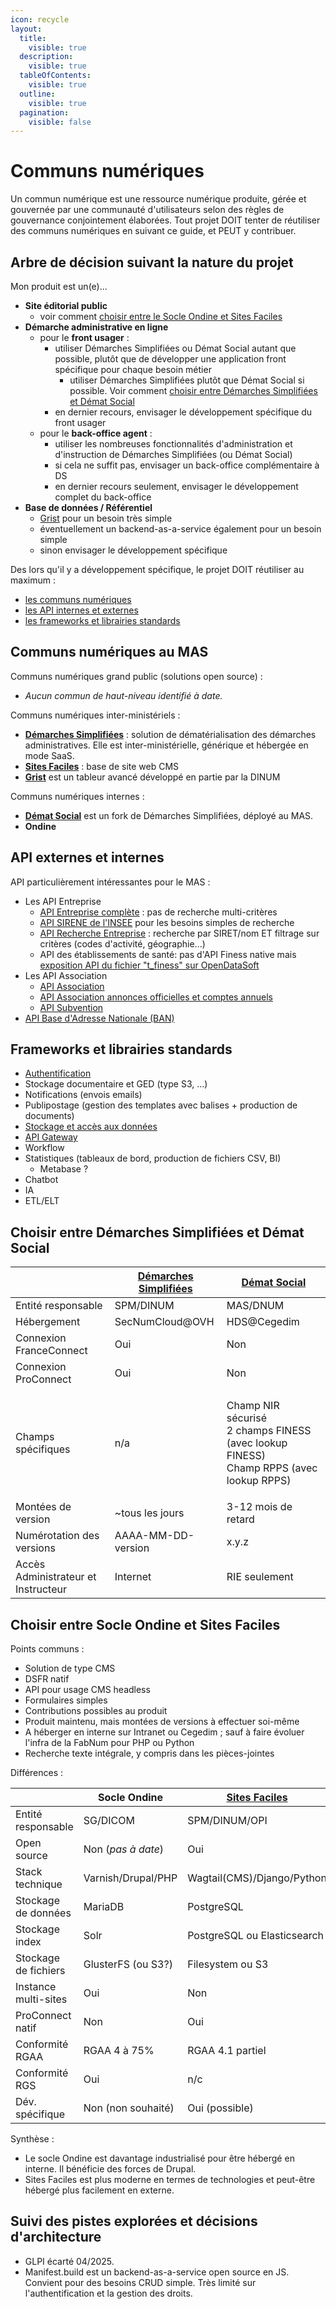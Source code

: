 ```yaml
---
icon: recycle
layout:
  title:
    visible: true
  description:
    visible: true
  tableOfContents:
    visible: true
  outline:
    visible: true
  pagination:
    visible: false
---
```


# Communs numériques

Un commun numérique est une ressource numérique produite, gérée et gouvernée par une communauté d'utilisateurs selon des règles de gouvernance conjointement élaborées. Tout projet DOIT tenter de réutiliser des communs numériques en suivant ce guide, et PEUT y contribuer.

## Arbre de décision suivant la nature du projet

Mon produit est un(e)...

* **Site éditorial public**
  * voir comment [choisir entre le Socle Ondine et Sites Faciles](communs-numeriques.md#choisir-entre-socle-ondine-et-sites-faciles)
* **Démarche administrative en ligne**
  * pour le **front usager** :
    * utiliser Démarches Simplifiées ou Démat Social autant que possible, plutôt que de développer une application front spécifique pour chaque besoin métier
      * utiliser Démarches Simplifiées plutôt que Démat Social si possible. Voir comment [choisir entre Démarches Simplifiées et Démat Social](communs-numeriques.md#choisir-entre-démarches-simplifiées-et-démat-social)
    * en dernier recours, envisager le développement spécifique du front usager
  * pour le **back-office agent** :
    * utiliser les nombreuses fonctionnalités d'administration et d'instruction de Démarches Simplifiées (ou Démat Social)
    * si cela ne suffit pas, envisager un back-office complémentaire à DS
    * en dernier recours seulement, envisager le développement complet du back-office
* **Base de données / Référentiel**
  * [Grist](https://grist.numerique.gouv.fr/) pour un besoin très simple
  * éventuellement un backend-as-a-service également pour un besoin simple
  * sinon envisager le développement spécifique

Des lors qu'il y a développement spécifique, le projet DOIT réutiliser au maximum :

* [les communs numériques](communs-numeriques.md#communs-numériques-au-mas)
* [les API internes et externes](communs-numeriques.md#api-externes-et-internes)
* [les frameworks et librairies standards](communs-numeriques.md#frameworks-et-librairies-standards)

## Communs numériques au MAS

Communs numériques grand public (solutions open source) :

* _Aucun commun de haut-niveau identifié à date._

Communs numériques inter-ministériels :

* [**Démarches Simplifiées**](https://doc.demarches-simplifiees.fr/) : solution de dématérialisation des démarches administratives. Elle est inter-ministérielle, générique et hébergée en mode SaaS.
* [**Sites Faciles**](https://sites-faciles.beta.numerique.gouv.fr/) : base de site web CMS
* [**Grist**](https://grist.numerique.gouv.fr/) est un tableur avancé développé en partie par la DINUM

Communs numériques internes :

* [**Démat Social**](https://demat.social.gouv.fr/) est un fork de Démarches Simplifiées, déployé au MAS.
* **Ondine**

## API externes et internes

API particulièrement intéressantes pour le MAS :

* Les API Entreprise
  * [API Entreprise complète](https://www.data.gouv.fr/fr/dataservices/api-entreprise/) : pas de recherche multi-critères
  * [API SIRENE de l'INSEE](https://portail-api.insee.fr/catalog/api/2ba0e549-5587-3ef1-9082-99cd865de66f?aq=ALL) pour les besoins simples de recherche
  * [API Recherche Entreprise](https://www.data.gouv.fr/fr/dataservices/api-recherche-dentreprises/) : recherche par SIRET/nom ET filtrage sur critères (codes d'activité, géographie...)
  * API des établissements de santé: pas d'API Finess native mais [exposition API du fichier "t\_finess" sur OpenDataSoft](https://arssante.opendatasoft.com/)
* Les API Association
  * [API Association](https://www.associations.gouv.fr/les-api-et-autres-outils.html)
  * [API Association annonces officielles et comptes annuels](https://api.gouv.fr/les-api/api-annonces-comptes-annuels-associations-joafe)
  * [API Subvention](https://api.gouv.fr/les-api/api-data-subvention)
* [API Base d'Adresse Nationale (BAN)](https://www.data.gouv.fr/fr/dataservices/api-base-dadresse-nationale-ban/)

## Frameworks et librairies standards

* [Authentification](../concevoir/iam.md)
* Stockage documentaire et GED (type S3, …)
* Notifications (envois emails)
* Publipostage (gestion des templates avec balises + production de documents)
* [Stockage et accès aux données](../concevoir/data/)
* [API Gateway](../concevoir/api/api-gateway.md)
* Workflow
* Statistiques (tableaux de bord, production de fichiers CSV, BI)
  * Metabase ?
* Chatbot
* IA
* ETL/ELT

## Choisir entre Démarches Simplifiées et Démat Social

|                                     | [Démarches Simplifiées](https://www.demarches-simplifiees.fr/) | [Démat Social](https://demat.social.gouv.fr/)                                                      |
| ----------------------------------- | -------------------------------------------------------------- | -------------------------------------------------------------------------------------------------- |
| Entité responsable                  | SPM/DINUM                                                      | MAS/DNUM                                                                                           |
| Hébergement                         | SecNumCloud@OVH                                                | HDS@Cegedim                                                                                        |
| Connexion FranceConnect             | Oui                                                            | Non                                                                                                |
| Connexion ProConnect                | Oui                                                            | Non                                                                                                |
| Champs spécifiques                  | n/a                                                            | <p>Champ NIR sécurisé<br>2 champs FINESS (avec lookup FINESS)<br>Champ RPPS (avec lookup RPPS)</p> |
| Montées de version                  | \~tous les jours                                               | 3-12 mois de retard                                                                                |
| Numérotation des versions           | AAAA-MM-DD-version                                             | x.y.z                                                                                              |
| Accès Administrateur et Instructeur | Internet                                                       | RIE seulement                                                                                      |

## Choisir entre Socle Ondine et Sites Faciles

Points communs :

* Solution de type CMS
* DSFR natif
* API pour usage CMS headless
* Formulaires simples
* Contributions possibles au produit
* Produit maintenu, mais montées de versions à effectuer soi-même
* A héberger en interne sur Intranet ou Cegedim ; sauf à faire évoluer l'infra de la FabNum pour PHP ou Python
* Recherche texte intégrale, y compris dans les pièces-jointes

Différences :

|                      | Socle Ondine       | [Sites Faciles](https://sites-faciles.beta.numerique.gouv.fr/) |
| -------------------- | ------------------ | -------------------------------------------------------------- |
| Entité responsable   | SG/DICOM           | SPM/DINUM/OPI                                                  |
| Open source          | Non (_pas à date_) | Oui                                                            |
| Stack technique      | Varnish/Drupal/PHP | Wagtail(CMS)/Django/Python                                     |
| Stockage de données  | MariaDB            | PostgreSQL                                                     |
| Stockage index       | Solr               | PostgreSQL ou Elasticsearch                                    |
| Stockage de fichiers | GlusterFS (ou S3?) | Filesystem ou S3                                               |
| Instance multi-sites | Oui                | Non                                                            |
| ProConnect natif     | Non                | Oui                                                            |
| Conformité RGAA      | RGAA 4 à 75%       | RGAA 4.1 partiel                                               |
| Conformité RGS       | Oui                | n/c                                                            |
| Dév. spécifique      | Non (non souhaité) | Oui (possible)                                                 |

Synthèse :

* Le socle Ondine est davantage industrialisé pour être hébergé en interne. Il bénéficie des forces de Drupal.
* Sites Faciles est plus moderne en termes de technologies et peut-être hébergé plus facilement en externe.

## Suivi des pistes explorées et décisions d'architecture

* GLPI écarté 04/2025.
* Manifest.build est un backend-as-a-service open source en JS. Convient pour des besoins CRUD simple. Très limité sur l'authentification et la gestion des droits.
